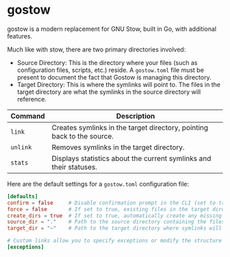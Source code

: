 # gostow

gostow is a modern replacement for GNU Stow, built in Go, with additional features.

Much like with stow, there are two primary directories involved:

* Source Directory: This is the directory where your files (such as configuration files, scripts, etc.) reside. A `gostow.toml` file must be present to document the fact that Gostow is managing this directory.
* Target Directory: This is where the symlinks will point to. The files in the target directory are what the symlinks in the source directory will reference.

| **Command** | **Description**                                                        |
| ----------- | ---------------------------------------------------------------------- |
| `link`      | Creates symlinks in the target directory, pointing back to the source. |
| `unlink`    | Removes symlinks in the target directory.                              |
| `stats`     | Displays statistics about the current symlinks and their statuses.     |

Here are the default settings for a `gostow.toml` configuration file:

```toml
[defaults]
confirm = false     # Disable confirmation prompt in the CLI (set to true for confirmation before actions).
force = false       # If set to true, existing files in the target directory will be overwritten without prompt.
create_dirs = true  # If set to true, automatically create any missing directories in the target path.
source_dir = "."    # Path to the source directory containing the files to be linked.
target_dir = "~"    # Path to the target directory where symlinks will be created.

# Custom links allow you to specify exceptions or modify the structure of the source directory.
[exceptions]
```
